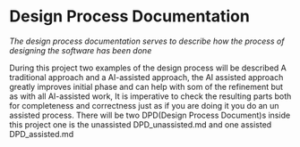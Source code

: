 # Design Process Documentation

<em> The design process documentation serves to describe how the process of designing the software has been done</em>

During this project two examples of the design process will be described A traditional approach and a AI-assisted approach, the AI assisted approach greatly improves initial phase and can help with som of the refinement but as with all AI-assisted work, It is imperative to check the resulting parts both for completeness and correctness just as if you are doing it you do an un assisted process.  There will be two DPD(Design Process Document)s inside this project one is the unassisted DPD_unassisted.md and one assisted DPD_assisted.md